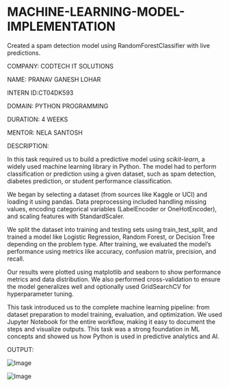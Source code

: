 # MACHINE-LEARNING-MODEL-IMPLEMENTATION
Created a spam detection model using RandomForestClassifier with live predictions.

COMPANY: CODTECH IT SOLUTIONS

NAME: PRANAV GANESH LOHAR

INTERN ID:CT04DK593

DOMAIN: PYTHON PROGRAMMING

DURATION: 4 WEEKS

MENTOR: NELA SANTOSH

DESCRIPTION:

In this task required us to build a predictive model using *scikit-learn*, a widely used machine learning library in Python. The model had to perform classification or prediction using a given dataset, such as spam detection, diabetes prediction, or student performance classification.

We began by selecting a dataset (from sources like Kaggle or UCI) and loading it using pandas. Data preprocessing included handling missing values, encoding categorical variables (LabelEncoder or OneHotEncoder), and scaling features with StandardScaler.

We split the dataset into training and testing sets using train_test_split, and trained a model like Logistic Regression, Random Forest, or Decision Tree depending on the problem type. After training, we evaluated the model’s performance using metrics like accuracy, confusion matrix, precision, and recall.

Our results were plotted using matplotlib and seaborn to show performance metrics and data distribution. We also performed cross-validation to ensure the model generalizes well and optionally used GridSearchCV for hyperparameter tuning.

This task introduced us to the complete machine learning pipeline: from dataset preparation to model training, evaluation, and optimization. We used Jupyter Notebook for the entire workflow, making it easy to document the steps and visualize outputs. This task was a strong foundation in ML concepts and showed us how Python is used in predictive analytics and AI.

OUTPUT:

![Image](https://github.com/user-attachments/assets/1d7d9cdf-2358-4a50-b588-12eca369e965)

![Image](https://github.com/user-attachments/assets/1e9c2819-5358-4821-9eb1-8e58973aae38)
